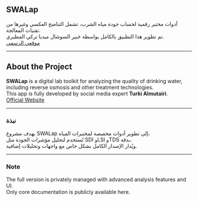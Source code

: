 ## SWALap

أدوات مختبر رقمية لحساب جودة مياه الشرب، تشمل التناضح العكسي وغيرها من تقنيات المعالجة.  
تم تطوير هذا التطبيق بالكامل بواسطة خبير السوشال ميديا تركي المطيري.  
[موقعي الرسمي](https://almutairi-turki.sa)

---

## About the Project

**SWALap** is a digital lab toolkit for analyzing the quality of drinking water,  
including reverse osmosis and other treatment technologies.  
This app is fully developed by social media expert **Turki Almutairi**.  
[Official Website](https://almutairi-turki.sa)

---

### نبذة

يهدف مشروع SWALap إلى تطوير أدوات مخصصة لمختبرات المياه،  
تُستخدم لتحليل مؤشرات الجودة مثل SDI وLSI وTDS بدقة،  
ويُدار الإصدار الكامل بشكل خاص مع واجهات وتحليلات إضافية.

---

### Note

The full version is privately managed with advanced analysis features and UI.  
Only core documentation is publicly available here.
